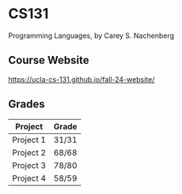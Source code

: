 # CS131
Programming Languages, by Carey S. Nachenberg

## Course Website
https://ucla-cs-131.github.io/fall-24-website/

## Grades
| Project     | Grade   |
|-------------|---------|
| Project 1   | 31/31   |
| Project 2   | 68/68   |
| Project 3   | 78/80   |
| Project 4   | 58/59   |
